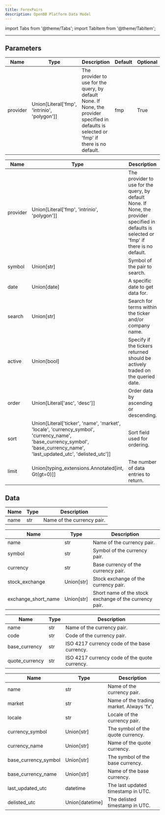 ```yaml
---
title: ForexPairs
description: OpenBB Platform Data Model
---
```



import Tabs from '@theme/Tabs';
import TabItem from '@theme/TabItem';


---

## Parameters

<Tabs>
<TabItem value="standard" label="Standard">

| Name | Type | Description | Default | Optional |
| ---- | ---- | ----------- | ------- | -------- |
| provider | Union[Literal['fmp', 'intrinio', 'polygon']] | The provider to use for the query, by default None. If None, the provider specified in defaults is selected or 'fmp' if there is no default. | fmp | True |
</TabItem>

<TabItem value='polygon' label='polygon'>

| Name | Type | Description | Default | Optional |
| ---- | ---- | ----------- | ------- | -------- |
| provider | Union[Literal['fmp', 'intrinio', 'polygon']] | The provider to use for the query, by default None. If None, the provider specified in defaults is selected or 'fmp' if there is no default. | fmp | True |
| symbol | Union[str] | Symbol of the pair to search. | None | True |
| date | Union[date] | A specific date to get data for. | 2023-10-10 | True |
| search | Union[str] | Search for terms within the ticker and/or company name. |  | True |
| active | Union[bool] | Specify if the tickers returned should be actively traded on the queried date. | True | True |
| order | Union[Literal['asc', 'desc']] | Order data by ascending or descending. | asc | True |
| sort | Union[Literal['ticker', 'name', 'market', 'locale', 'currency_symbol', 'currency_name', 'base_currency_symbol', 'base_currency_name', 'last_updated_utc', 'delisted_utc']] | Sort field used for ordering. |  | True |
| limit | Union[typing_extensions.Annotated[int, Gt(gt=0)]] | The number of data entries to return. | 1000 | True |
</TabItem>

</Tabs>

## Data

<Tabs>
<TabItem value="standard" label="Standard">

| Name | Type | Description |
| ---- | ---- | ----------- |
| name | str | Name of the currency pair. |
</TabItem>

<TabItem value='fmp' label='fmp'>

| Name | Type | Description |
| ---- | ---- | ----------- |
| name | str | Name of the currency pair. |
| symbol | str | Symbol of the currency pair. |
| currency | str | Base currency of the currency pair. |
| stock_exchange | Union[str] | Stock exchange of the currency pair. |
| exchange_short_name | Union[str] | Short name of the stock exchange of the currency pair. |
</TabItem>

<TabItem value='intrinio' label='intrinio'>

| Name | Type | Description |
| ---- | ---- | ----------- |
| name | str | Name of the currency pair. |
| code | str | Code of the currency pair. |
| base_currency | str | ISO 4217 currency code of the base currency. |
| quote_currency | str | ISO 4217 currency code of the quote currency. |
</TabItem>

<TabItem value='polygon' label='polygon'>

| Name | Type | Description |
| ---- | ---- | ----------- |
| name | str | Name of the currency pair. |
| market | str | Name of the trading market. Always 'fx'. |
| locale | str | Locale of the currency pair. |
| currency_symbol | Union[str] | The symbol of the quote currency. |
| currency_name | Union[str] | Name of the quote currency. |
| base_currency_symbol | Union[str] | The symbol of the base currency. |
| base_currency_name | Union[str] | Name of the base currency. |
| last_updated_utc | datetime | The last updated timestamp in UTC. |
| delisted_utc | Union[datetime] | The delisted timestamp in UTC. |
</TabItem>

</Tabs>

